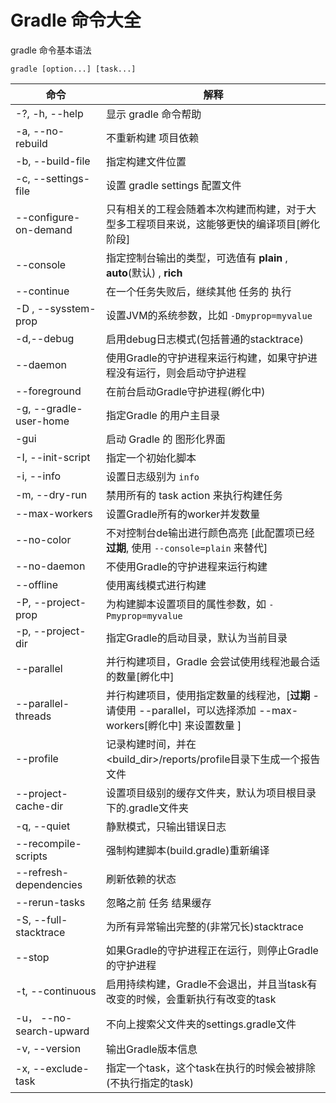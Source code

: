 # Gradle 命令大全


gradle 命令基本语法

`
gradle [option...] [task...]
`

| 命令                                | 解释                           |
|----------------                     |--------------------------------|
| -?, -h, --help                     | 显示 gradle 命令帮助             |
| -a, --no-rebuild                     | 不重新构建 项目依赖               |
| -b, --build-file                     | 指定构建文件位置                 |
| -c, --settings-file                 | 设置 gradle settings 配置文件    |
| --configure-on-demand               | 只有相关的工程会随着本次构建而构建，对于大型多工程项目来说，这能够更快的编译项目[孵化阶段] |
| --console                             |  指定控制台输出的类型，可选值有 **plain** , **auto**(默认) , **rich**   |
| --continue   | 在一个任务失败后，继续其他 任务的 执行 |
| -D , --sysstem-prop | 设置JVM的系统参数，比如 `-Dmyprop=myvalue` |
| -d,--debug | 启用debug日志模式(包括普通的stacktrace) |
| --daemon  | 使用Gradle的守护进程来运行构建，如果守护进程没有运行，则会启动守护进程|
| --foreground | 在前台启动Gradle守护进程(孵化中) |
| -g, --gradle-user-home | 指定Gradle 的用户主目录 |
| -gui | 启动 Gradle 的 图形化界面 |
| -I, --init-script | 指定一个初始化脚本 |
| -i, --info | 设置日志级别为 `info` |
| -m, --dry-run | 禁用所有的 task action 来执行构建任务 |
| --max-workers | 设置Gradle所有的worker并发数量 |
| --no-color | 不对控制台de输出进行颜色高亮 [此配置项已经**过期**, 使用 `--console=plain` 来替代] |
| --no-daemon | 不使用Gradle的守护进程来运行构建 |
| --offline | 使用离线模式进行构建 |
| -P, --project-prop | 为构建脚本设置项目的属性参数，如 `-Pmyprop=myvalue` |
| -p, --project-dir | 指定Gradle的启动目录，默认为当前目录 |
| --parallel | 并行构建项目，Gradle 会尝试使用线程池最合适的数量[孵化中] |
| --parallel-threads | 并行构建项目，使用指定数量的线程池，[**过期** - 请使用 --parallel，可以选择添加 --max-workers[孵化中] 来设置数量 ] |
| --profile | 记录构建时间，并在 <build_dir>/reports/profile目录下生成一个报告文件 |
| --project-cache-dir | 设置项目级别的缓存文件夹，默认为项目根目录下的.gradle文件夹 | 
| -q, --quiet | 静默模式，只输出错误日志 |
| --recompile-scripts | 强制构建脚本(build.gradle)重新编译 |
| --refresh-dependencies | 刷新依赖的状态 |
| --rerun-tasks | 忽略之前 任务 结果缓存 |
| -S, --full-stacktrace | 为所有异常输出完整的(非常冗长)stacktrace |
| --stop| 如果Gradle的守护进程正在运行，则停止Gradle的守护进程 |
| -t, --continuous | 启用持续构建，Gradle不会退出，并且当task有改变的时候，会重新执行有改变的task | 
| -u， --no-search-upward | 不向上搜索父文件夹的settings.gradle文件 |
| -v, --version | 输出Gradle版本信息 |
| -x, --exclude-task | 指定一个task，这个task在执行的时候会被排除(不执行指定的task) |

  



 
